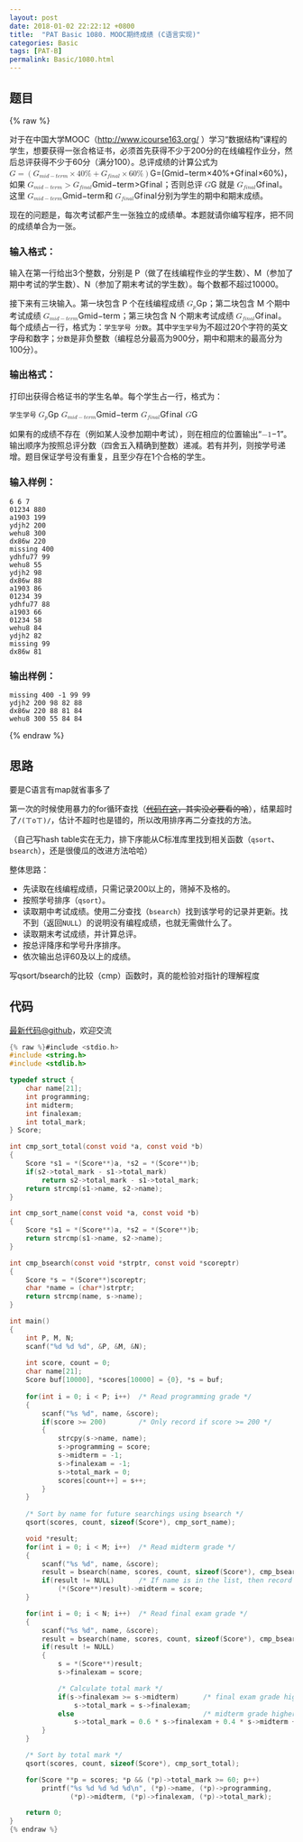 ```yaml
---
layout: post
date: 2018-01-02 22:22:12 +0800
title:  "PAT Basic 1080. MOOC期终成绩 (C语言实现)"
categories: Basic
tags: [PAT-B]
permalink: Basic/1080.html
---
```


## 题目

{% raw %}<div class="ques-view"><p>对于在中国大学MOOC（<a href="http://www.icourse163.org/">http://www.icourse163.org/</a> ）学习“数据结构”课程的学生，想要获得一张合格证书，必须首先获得不少于200分的在线编程作业分，然后总评获得不少于60分（满分100）。总评成绩的计算公式为 <span class="katex"><span class="katex-mathml"><math><mrow><mi>G</mi><mo>=</mo><mo>(</mo><msub><mi>G</mi><mrow><mi>m</mi><mi>i</mi><mi>d</mi><mo>−</mo><mi>t</mi><mi>e</mi><mi>r</mi><mi>m</mi></mrow></msub><mo>×</mo><mn>4</mn><mn>0</mn><mi mathvariant="normal">%</mi><mo>+</mo><msub><mi>G</mi><mrow><mi>f</mi><mi>i</mi><mi>n</mi><mi>a</mi><mi>l</mi></mrow></msub><mo>×</mo><mn>6</mn><mn>0</mn><mi mathvariant="normal">%</mi><mo>)</mo></mrow>G = (G_{mid-term}\times 40\% + G_{final}\times 60\%)</math></span><span aria-hidden="true" class="katex-html"><span class="strut" style="height:0.75em;"></span><span class="strut bottom" style="height:1.036108em;vertical-align:-0.286108em;"></span><span class="base textstyle uncramped"><span class="mord mathit">G</span><span class="mrel">=</span><span class="mopen">(</span><span class="mord"><span class="mord mathit">G</span><span class="msupsub"><span class="vlist"><span style="top:0.15em;margin-right:0.05em;margin-left:0em;"><span class="fontsize-ensurer reset-size5 size5"><span style="font-size:0em;">​</span></span><span class="reset-textstyle scriptstyle cramped mtight"><span class="mord scriptstyle cramped mtight"><span class="mord mathit mtight">m</span><span class="mord mathit mtight">i</span><span class="mord mathit mtight">d</span><span class="mbin mtight">−</span><span class="mord mathit mtight">t</span><span class="mord mathit mtight">e</span><span class="mord mathit mtight" style="margin-right:0.02778em;">r</span><span class="mord mathit mtight">m</span></span></span></span><span class="baseline-fix"><span class="fontsize-ensurer reset-size5 size5"><span style="font-size:0em;">​</span></span>​</span></span></span></span><span class="mbin">×</span><span class="mord mathrm">4</span><span class="mord mathrm">0</span><span class="mord mathrm">%</span><span class="mbin">+</span><span class="mord"><span class="mord mathit">G</span><span class="msupsub"><span class="vlist"><span style="top:0.15em;margin-right:0.05em;margin-left:0em;"><span class="fontsize-ensurer reset-size5 size5"><span style="font-size:0em;">​</span></span><span class="reset-textstyle scriptstyle cramped mtight"><span class="mord scriptstyle cramped mtight"><span class="mord mathit mtight" style="margin-right:0.10764em;">f</span><span class="mord mathit mtight">i</span><span class="mord mathit mtight">n</span><span class="mord mathit mtight">a</span><span class="mord mathit mtight" style="margin-right:0.01968em;">l</span></span></span></span><span class="baseline-fix"><span class="fontsize-ensurer reset-size5 size5"><span style="font-size:0em;">​</span></span>​</span></span></span></span><span class="mbin">×</span><span class="mord mathrm">6</span><span class="mord mathrm">0</span><span class="mord mathrm">%</span><span class="mclose">)</span></span></span></span>，如果 <span class="katex"><span class="katex-mathml"><math><mrow><msub><mi>G</mi><mrow><mi>m</mi><mi>i</mi><mi>d</mi><mo>−</mo><mi>t</mi><mi>e</mi><mi>r</mi><mi>m</mi></mrow></msub><mo>&gt;</mo><msub><mi>G</mi><mrow><mi>f</mi><mi>i</mi><mi>n</mi><mi>a</mi><mi>l</mi></mrow></msub></mrow>G_{mid-term} &gt; G_{final}</math></span><span aria-hidden="true" class="katex-html"><span class="strut" style="height:0.68333em;"></span><span class="strut bottom" style="height:0.969438em;vertical-align:-0.286108em;"></span><span class="base textstyle uncramped"><span class="mord"><span class="mord mathit">G</span><span class="msupsub"><span class="vlist"><span style="top:0.15em;margin-right:0.05em;margin-left:0em;"><span class="fontsize-ensurer reset-size5 size5"><span style="font-size:0em;">​</span></span><span class="reset-textstyle scriptstyle cramped mtight"><span class="mord scriptstyle cramped mtight"><span class="mord mathit mtight">m</span><span class="mord mathit mtight">i</span><span class="mord mathit mtight">d</span><span class="mbin mtight">−</span><span class="mord mathit mtight">t</span><span class="mord mathit mtight">e</span><span class="mord mathit mtight" style="margin-right:0.02778em;">r</span><span class="mord mathit mtight">m</span></span></span></span><span class="baseline-fix"><span class="fontsize-ensurer reset-size5 size5"><span style="font-size:0em;">​</span></span>​</span></span></span></span><span class="mrel">&gt;</span><span class="mord"><span class="mord mathit">G</span><span class="msupsub"><span class="vlist"><span style="top:0.15em;margin-right:0.05em;margin-left:0em;"><span class="fontsize-ensurer reset-size5 size5"><span style="font-size:0em;">​</span></span><span class="reset-textstyle scriptstyle cramped mtight"><span class="mord scriptstyle cramped mtight"><span class="mord mathit mtight" style="margin-right:0.10764em;">f</span><span class="mord mathit mtight">i</span><span class="mord mathit mtight">n</span><span class="mord mathit mtight">a</span><span class="mord mathit mtight" style="margin-right:0.01968em;">l</span></span></span></span><span class="baseline-fix"><span class="fontsize-ensurer reset-size5 size5"><span style="font-size:0em;">​</span></span>​</span></span></span></span></span></span></span>；否则总评 <span class="katex"><span class="katex-mathml"><math><mrow><mi>G</mi></mrow>G</math></span><span aria-hidden="true" class="katex-html"><span class="strut" style="height:0.68333em;"></span><span class="strut bottom" style="height:0.68333em;vertical-align:0em;"></span><span class="base textstyle uncramped"><span class="mord mathit">G</span></span></span></span> 就是 <span class="katex"><span class="katex-mathml"><math><mrow><msub><mi>G</mi><mrow><mi>f</mi><mi>i</mi><mi>n</mi><mi>a</mi><mi>l</mi></mrow></msub></mrow>G_{final}</math></span><span aria-hidden="true" class="katex-html"><span class="strut" style="height:0.68333em;"></span><span class="strut bottom" style="height:0.969438em;vertical-align:-0.286108em;"></span><span class="base textstyle uncramped"><span class="mord"><span class="mord mathit">G</span><span class="msupsub"><span class="vlist"><span style="top:0.15em;margin-right:0.05em;margin-left:0em;"><span class="fontsize-ensurer reset-size5 size5"><span style="font-size:0em;">​</span></span><span class="reset-textstyle scriptstyle cramped mtight"><span class="mord scriptstyle cramped mtight"><span class="mord mathit mtight" style="margin-right:0.10764em;">f</span><span class="mord mathit mtight">i</span><span class="mord mathit mtight">n</span><span class="mord mathit mtight">a</span><span class="mord mathit mtight" style="margin-right:0.01968em;">l</span></span></span></span><span class="baseline-fix"><span class="fontsize-ensurer reset-size5 size5"><span style="font-size:0em;">​</span></span>​</span></span></span></span></span></span></span>。这里 <span class="katex"><span class="katex-mathml"><math><mrow><msub><mi>G</mi><mrow><mi>m</mi><mi>i</mi><mi>d</mi><mo>−</mo><mi>t</mi><mi>e</mi><mi>r</mi><mi>m</mi></mrow></msub></mrow>G_{mid-term}</math></span><span aria-hidden="true" class="katex-html"><span class="strut" style="height:0.68333em;"></span><span class="strut bottom" style="height:0.891661em;vertical-align:-0.208331em;"></span><span class="base textstyle uncramped"><span class="mord"><span class="mord mathit">G</span><span class="msupsub"><span class="vlist"><span style="top:0.15em;margin-right:0.05em;margin-left:0em;"><span class="fontsize-ensurer reset-size5 size5"><span style="font-size:0em;">​</span></span><span class="reset-textstyle scriptstyle cramped mtight"><span class="mord scriptstyle cramped mtight"><span class="mord mathit mtight">m</span><span class="mord mathit mtight">i</span><span class="mord mathit mtight">d</span><span class="mbin mtight">−</span><span class="mord mathit mtight">t</span><span class="mord mathit mtight">e</span><span class="mord mathit mtight" style="margin-right:0.02778em;">r</span><span class="mord mathit mtight">m</span></span></span></span><span class="baseline-fix"><span class="fontsize-ensurer reset-size5 size5"><span style="font-size:0em;">​</span></span>​</span></span></span></span></span></span></span> 和 <span class="katex"><span class="katex-mathml"><math><mrow><msub><mi>G</mi><mrow><mi>f</mi><mi>i</mi><mi>n</mi><mi>a</mi><mi>l</mi></mrow></msub></mrow>G_{final}</math></span><span aria-hidden="true" class="katex-html"><span class="strut" style="height:0.68333em;"></span><span class="strut bottom" style="height:0.969438em;vertical-align:-0.286108em;"></span><span class="base textstyle uncramped"><span class="mord"><span class="mord mathit">G</span><span class="msupsub"><span class="vlist"><span style="top:0.15em;margin-right:0.05em;margin-left:0em;"><span class="fontsize-ensurer reset-size5 size5"><span style="font-size:0em;">​</span></span><span class="reset-textstyle scriptstyle cramped mtight"><span class="mord scriptstyle cramped mtight"><span class="mord mathit mtight" style="margin-right:0.10764em;">f</span><span class="mord mathit mtight">i</span><span class="mord mathit mtight">n</span><span class="mord mathit mtight">a</span><span class="mord mathit mtight" style="margin-right:0.01968em;">l</span></span></span></span><span class="baseline-fix"><span class="fontsize-ensurer reset-size5 size5"><span style="font-size:0em;">​</span></span>​</span></span></span></span></span></span></span> 分别为学生的期中和期末成绩。</p>
<p>现在的问题是，每次考试都产生一张独立的成绩单。本题就请你编写程序，把不同的成绩单合为一张。</p>
<h3 id="-">输入格式：</h3>
<p>输入在第一行给出3个整数，分别是 P（做了在线编程作业的学生数）、M（参加了期中考试的学生数）、N（参加了期末考试的学生数）。每个数都不超过10000。</p>
<p>接下来有三块输入。第一块包含 P 个在线编程成绩 <span class="katex"><span class="katex-mathml"><math><mrow><msub><mi>G</mi><mi>p</mi></msub></mrow>G_p</math></span><span aria-hidden="true" class="katex-html"><span class="strut" style="height:0.68333em;"></span><span class="strut bottom" style="height:0.969438em;vertical-align:-0.286108em;"></span><span class="base textstyle uncramped"><span class="mord"><span class="mord mathit">G</span><span class="msupsub"><span class="vlist"><span style="top:0.15em;margin-right:0.05em;margin-left:0em;"><span class="fontsize-ensurer reset-size5 size5"><span style="font-size:0em;">​</span></span><span class="reset-textstyle scriptstyle cramped mtight"><span class="mord mathit mtight">p</span></span></span><span class="baseline-fix"><span class="fontsize-ensurer reset-size5 size5"><span style="font-size:0em;">​</span></span>​</span></span></span></span></span></span></span>；第二块包含 M 个期中考试成绩 <span class="katex"><span class="katex-mathml"><math><mrow><msub><mi>G</mi><mrow><mi>m</mi><mi>i</mi><mi>d</mi><mo>−</mo><mi>t</mi><mi>e</mi><mi>r</mi><mi>m</mi></mrow></msub></mrow>G_{mid-term}</math></span><span aria-hidden="true" class="katex-html"><span class="strut" style="height:0.68333em;"></span><span class="strut bottom" style="height:0.891661em;vertical-align:-0.208331em;"></span><span class="base textstyle uncramped"><span class="mord"><span class="mord mathit">G</span><span class="msupsub"><span class="vlist"><span style="top:0.15em;margin-right:0.05em;margin-left:0em;"><span class="fontsize-ensurer reset-size5 size5"><span style="font-size:0em;">​</span></span><span class="reset-textstyle scriptstyle cramped mtight"><span class="mord scriptstyle cramped mtight"><span class="mord mathit mtight">m</span><span class="mord mathit mtight">i</span><span class="mord mathit mtight">d</span><span class="mbin mtight">−</span><span class="mord mathit mtight">t</span><span class="mord mathit mtight">e</span><span class="mord mathit mtight" style="margin-right:0.02778em;">r</span><span class="mord mathit mtight">m</span></span></span></span><span class="baseline-fix"><span class="fontsize-ensurer reset-size5 size5"><span style="font-size:0em;">​</span></span>​</span></span></span></span></span></span></span>；第三块包含 N 个期末考试成绩 <span class="katex"><span class="katex-mathml"><math><mrow><msub><mi>G</mi><mrow><mi>f</mi><mi>i</mi><mi>n</mi><mi>a</mi><mi>l</mi></mrow></msub></mrow>G_{final}</math></span><span aria-hidden="true" class="katex-html"><span class="strut" style="height:0.68333em;"></span><span class="strut bottom" style="height:0.969438em;vertical-align:-0.286108em;"></span><span class="base textstyle uncramped"><span class="mord"><span class="mord mathit">G</span><span class="msupsub"><span class="vlist"><span style="top:0.15em;margin-right:0.05em;margin-left:0em;"><span class="fontsize-ensurer reset-size5 size5"><span style="font-size:0em;">​</span></span><span class="reset-textstyle scriptstyle cramped mtight"><span class="mord scriptstyle cramped mtight"><span class="mord mathit mtight" style="margin-right:0.10764em;">f</span><span class="mord mathit mtight">i</span><span class="mord mathit mtight">n</span><span class="mord mathit mtight">a</span><span class="mord mathit mtight" style="margin-right:0.01968em;">l</span></span></span></span><span class="baseline-fix"><span class="fontsize-ensurer reset-size5 size5"><span style="font-size:0em;">​</span></span>​</span></span></span></span></span></span></span>。每个成绩占一行，格式为：<code>学生学号 分数</code>。其中<code>学生学号</code>为不超过20个字符的英文字母和数字；<code>分数</code>是非负整数（编程总分最高为900分，期中和期末的最高分为100分）。</p>
<h3 id="-">输出格式：</h3>
<p>打印出获得合格证书的学生名单。每个学生占一行，格式为：</p>
<p><code>学生学号</code> <span class="katex"><span class="katex-mathml"><math><mrow><msub><mi>G</mi><mi>p</mi></msub></mrow>G_p</math></span><span aria-hidden="true" class="katex-html"><span class="strut" style="height:0.68333em;"></span><span class="strut bottom" style="height:0.969438em;vertical-align:-0.286108em;"></span><span class="base textstyle uncramped"><span class="mord"><span class="mord mathit">G</span><span class="msupsub"><span class="vlist"><span style="top:0.15em;margin-right:0.05em;margin-left:0em;"><span class="fontsize-ensurer reset-size5 size5"><span style="font-size:0em;">​</span></span><span class="reset-textstyle scriptstyle cramped mtight"><span class="mord mathit mtight">p</span></span></span><span class="baseline-fix"><span class="fontsize-ensurer reset-size5 size5"><span style="font-size:0em;">​</span></span>​</span></span></span></span></span></span></span> <span class="katex"><span class="katex-mathml"><math><mrow><msub><mi>G</mi><mrow><mi>m</mi><mi>i</mi><mi>d</mi><mo>−</mo><mi>t</mi><mi>e</mi><mi>r</mi><mi>m</mi></mrow></msub></mrow>G_{mid-term}</math></span><span aria-hidden="true" class="katex-html"><span class="strut" style="height:0.68333em;"></span><span class="strut bottom" style="height:0.891661em;vertical-align:-0.208331em;"></span><span class="base textstyle uncramped"><span class="mord"><span class="mord mathit">G</span><span class="msupsub"><span class="vlist"><span style="top:0.15em;margin-right:0.05em;margin-left:0em;"><span class="fontsize-ensurer reset-size5 size5"><span style="font-size:0em;">​</span></span><span class="reset-textstyle scriptstyle cramped mtight"><span class="mord scriptstyle cramped mtight"><span class="mord mathit mtight">m</span><span class="mord mathit mtight">i</span><span class="mord mathit mtight">d</span><span class="mbin mtight">−</span><span class="mord mathit mtight">t</span><span class="mord mathit mtight">e</span><span class="mord mathit mtight" style="margin-right:0.02778em;">r</span><span class="mord mathit mtight">m</span></span></span></span><span class="baseline-fix"><span class="fontsize-ensurer reset-size5 size5"><span style="font-size:0em;">​</span></span>​</span></span></span></span></span></span></span> <span class="katex"><span class="katex-mathml"><math><mrow><msub><mi>G</mi><mrow><mi>f</mi><mi>i</mi><mi>n</mi><mi>a</mi><mi>l</mi></mrow></msub></mrow>G_{final}</math></span><span aria-hidden="true" class="katex-html"><span class="strut" style="height:0.68333em;"></span><span class="strut bottom" style="height:0.969438em;vertical-align:-0.286108em;"></span><span class="base textstyle uncramped"><span class="mord"><span class="mord mathit">G</span><span class="msupsub"><span class="vlist"><span style="top:0.15em;margin-right:0.05em;margin-left:0em;"><span class="fontsize-ensurer reset-size5 size5"><span style="font-size:0em;">​</span></span><span class="reset-textstyle scriptstyle cramped mtight"><span class="mord scriptstyle cramped mtight"><span class="mord mathit mtight" style="margin-right:0.10764em;">f</span><span class="mord mathit mtight">i</span><span class="mord mathit mtight">n</span><span class="mord mathit mtight">a</span><span class="mord mathit mtight" style="margin-right:0.01968em;">l</span></span></span></span><span class="baseline-fix"><span class="fontsize-ensurer reset-size5 size5"><span style="font-size:0em;">​</span></span>​</span></span></span></span></span></span></span> <span class="katex"><span class="katex-mathml"><math><mrow><mi>G</mi></mrow>G</math></span><span aria-hidden="true" class="katex-html"><span class="strut" style="height:0.68333em;"></span><span class="strut bottom" style="height:0.68333em;vertical-align:0em;"></span><span class="base textstyle uncramped"><span class="mord mathit">G</span></span></span></span></p>
<p>如果有的成绩不存在（例如某人没参加期中考试），则在相应的位置输出“<span class="katex"><span class="katex-mathml"><math><mrow><mo>−</mo><mn>1</mn></mrow>-1</math></span><span aria-hidden="true" class="katex-html"><span class="strut" style="height:0.64444em;"></span><span class="strut bottom" style="height:0.72777em;vertical-align:-0.08333em;"></span><span class="base textstyle uncramped"><span class="mord">−</span><span class="mord mathrm">1</span></span></span></span>”。输出顺序为按照总评分数（四舍五入精确到整数）递减。若有并列，则按学号递增。题目保证学号没有重复，且至少存在1个合格的学生。</p>
<h3 id="-">输入样例：</h3>
<pre><code class="lang-in">6 6 7
01234 880
a1903 199
ydjh2 200
wehu8 300
dx86w 220
missing 400
ydhfu77 99
wehu8 55
ydjh2 98
dx86w 88
a1903 86
01234 39
ydhfu77 88
a1903 66
01234 58
wehu8 84
ydjh2 82
missing 99
dx86w 81
</code></pre>
<h3 id="-">输出样例：</h3>
<pre><code class="lang-out">missing 400 -1 99 99
ydjh2 200 98 82 88
dx86w 220 88 81 84
wehu8 300 55 84 84
</code></pre>
</div>{% endraw %}

## 思路

要是C语言有map就省事多了

第一次的时候使用暴力的for循环查找（~~[代码在这](https://github.com/OliverLew/PAT/blob/fd1f42309b79b52313b131d5738eaba1adb8841d/PATBasic/1080.c)，其实没必要看的哈~~），结果超时了`/(ㄒoㄒ)/`，估计不超时也是错的，所以改用排序再二分查找的方法。

（自己写hash table实在无力，排下序能从C标准库里找到相关函数（`qsort`、`bsearch`），还是很傻瓜的改进方法哈哈）

整体思路：
- 先读取在线编程成绩，只需记录200以上的，筛掉不及格的。
- 按照学号排序（`qsort`）。
- 读取期中考试成绩。使用二分查找（`bsearch`）找到该学号的记录并更新。找不到（返回`NULL`）的说明没有编程成绩，也就无需做什么了。
- 读取期末考试成绩，并计算总评。
- 按总评降序和学号升序排序。
- 依次输出总评60及以上的成绩。

写qsort/bsearch的比较（cmp）函数时，真的能检验对指针的理解程度

## 代码

[最新代码@github](https://github.com/OliverLew/PAT/blob/master/PATBasic/1080.c)，欢迎交流
```c
{% raw %}#include <stdio.h>
#include <string.h>
#include <stdlib.h>

typedef struct {
    char name[21];
    int programming;
    int midterm;
    int finalexam;
    int total_mark;
} Score;

int cmp_sort_total(const void *a, const void *b)
{
    Score *s1 = *(Score**)a, *s2 = *(Score**)b;
    if(s2->total_mark - s1->total_mark)
        return s2->total_mark - s1->total_mark;
    return strcmp(s1->name, s2->name);
}

int cmp_sort_name(const void *a, const void *b)
{
    Score *s1 = *(Score**)a, *s2 = *(Score**)b;
    return strcmp(s1->name, s2->name);
}

int cmp_bsearch(const void *strptr, const void *scoreptr)
{
    Score *s = *(Score**)scoreptr;
    char *name = (char*)strptr;
    return strcmp(name, s->name);
}

int main()
{
    int P, M, N;
    scanf("%d %d %d", &P, &M, &N);
    
    int score, count = 0;
    char name[21];
    Score buf[10000], *scores[10000] = {0}, *s = buf;
    
    for(int i = 0; i < P; i++)  /* Read programming grade */
    {
        scanf("%s %d", name, &score);
        if(score >= 200)        /* Only record if score >= 200 */
        {
            strcpy(s->name, name);
            s->programming = score;
            s->midterm = -1;
            s->finalexam = -1;
            s->total_mark = 0;
            scores[count++] = s++;
        }
    }
    
    /* Sort by name for future searchings using bsearch */
    qsort(scores, count, sizeof(Score*), cmp_sort_name);

    void *result;
    for(int i = 0; i < M; i++)  /* Read midterm grade */
    {
        scanf("%s %d", name, &score);
        result = bsearch(name, scores, count, sizeof(Score*), cmp_bsearch);
        if(result != NULL)      /* If name is in the list, then record */
            (*(Score**)result)->midterm = score;
    }

    for(int i = 0; i < N; i++)  /* Read final exam grade */
    {
        scanf("%s %d", name, &score);
        result = bsearch(name, scores, count, sizeof(Score*), cmp_bsearch);
        if(result != NULL)
        {
            s = *(Score**)result;
            s->finalexam = score;

            /* Calculate total mark */
            if(s->finalexam >= s->midterm)      /* final exam grade higher */
                s->total_mark = s->finalexam;
            else                                /* midterm grade higher */
                s->total_mark = 0.6 * s->finalexam + 0.4 * s->midterm + 0.5;
        }
    }

    /* Sort by total mark */
    qsort(scores, count, sizeof(Score*), cmp_sort_total);

    for(Score **p = scores; *p && (*p)->total_mark >= 60; p++)
        printf("%s %d %d %d %d\n", (*p)->name, (*p)->programming,
               (*p)->midterm, (*p)->finalexam, (*p)->total_mark);

    return 0;
}
{% endraw %}
```